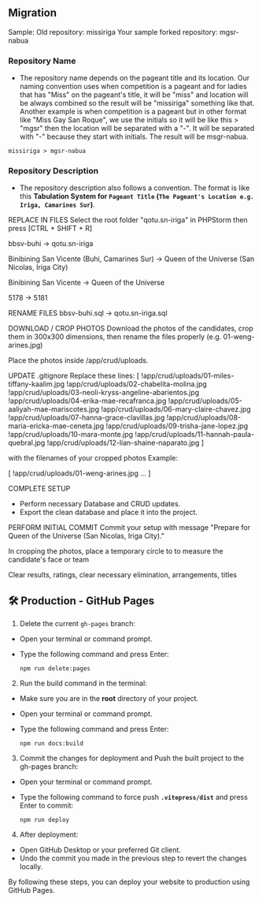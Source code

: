 ## Migration 

Sample:
Old repository: missiriga
Your sample forked repository: mgsr-nabua 


### Repository Name

- The repository name depends on the pageant title and its location. Our naming convention uses when competition is a pageant and for ladies that has "Miss" on the pageant's title, it will be "miss" and location will be always combined so the result will be "missiriga" something like that. Another example is when competition is a pageant but in other format like "Miss Gay San Roque", we use the initials so it will be like this > "mgsr" then the location will be separated with a "-".  It will be separated with "-" because they start with initials. The result will be msgr-nabua.

```
missiriga > mgsr-nabua
```

### Repository Description

- The repository description also follows a convention. The format is like this **Tabulation System for `Pageant Title` (`The Pageant's Location e.g. Iriga, Camarines Sur`)**. 



REPLACE IN FILES
Select the root folder "qotu.sn-iriga" in PHPStorm then press [CTRL + SHIFT + R]

bbsv-buhi
-> qotu.sn-iriga

Binibining San Vicente (Buhi, Camarines Sur)
-> Queen of the Universe (San Nicolas, Iriga City)

Binibining San Vicente
-> Queen of the Universe

5178
-> 5181



RENAME FILES
bbsv-buhi.sql
-> qotu.sn-iriga.sql



DOWNLOAD / CROP PHOTOS
Download the photos of the candidates, crop them in 300x300 dimensions, then rename the files properly (e.g. 01-weng-arines.jpg)

Place the photos inside /app/crud/uploads.

UPDATE .gitignore
Replace these lines:
[
!app/crud/uploads/01-miles-tiffany-kaalim.jpg
!app/crud/uploads/02-chabelita-molina.jpg
!app/crud/uploads/03-neoli-kryss-angeline-abarientos.jpg
!app/crud/uploads/04-erika-mae-recafranca.jpg
!app/crud/uploads/05-aaliyah-mae-mariscotes.jpg
!app/crud/uploads/06-mary-claire-chavez.jpg
!app/crud/uploads/07-hanna-grace-clavillas.jpg
!app/crud/uploads/08-maria-ericka-mae-ceneta.jpg
!app/crud/uploads/09-trisha-jane-lopez.jpg
!app/crud/uploads/10-mara-monte.jpg
!app/crud/uploads/11-hannah-paula-quebral.jpg
!app/crud/uploads/12-lian-shaine-naparato.jpg
]

with the filenames of your cropped photos
Example:

[
!app/crud/uploads/01-weng-arines.jpg
...
]



COMPLETE SETUP
- Perform necessary Database and CRUD updates.
- Export the clean database and place it into the project.



PERFORM INITIAL COMMIT
Commit your setup with message "Prepare for Queen of the Universe (San Nicolas, Iriga City)."

In cropping the photos, place a temporary circle to to measure the candidate's face or team

Clear results, ratings, clear necessary elimination, arrangements, titles


## 🛠️ Production - GitHub Pages

1. Delete the current `gh-pages` branch:

- Open your terminal or command prompt.
- Type the following command and press Enter:

   ```shell
   npm run delete:pages
   ```

2. Run the build command in the terminal:

- Make sure you are in the **root** directory of your project.
- Open your terminal or command prompt.
- Type the following command and press Enter:

   ```shell   
   npm run docs:build
   ```

3. Commit the changes for deployment and Push the built project to the gh-pages branch:

- Open your terminal or command prompt.
- Type the following command to force push **`.vitepress/dist`** and press Enter to commit:

   ```shell
   npm run deploy
   ```

4. After deployment:

- Open GitHub Desktop or your preferred Git client.
- Undo the commit you made in the previous step to revert the changes locally.

By following these steps, you can deploy your website to production using GitHub Pages.
